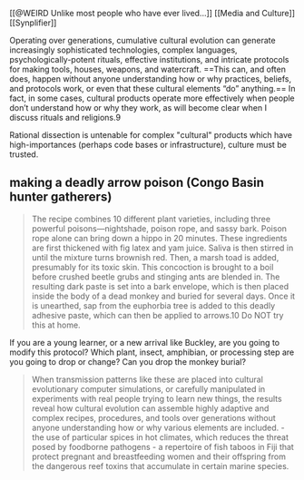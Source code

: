 [[@WEIRD Unlike most people who have ever lived...]]
[[Media and Culture]]
[[Synplifier]]

Operating over generations, cumulative cultural evolution can generate increasingly sophisticated technologies, complex languages, psychologically-potent rituals, effective institutions, and intricate protocols for making tools, houses, weapons, and watercraft. ==This can, and often does, happen without anyone understanding how or why practices, beliefs, and protocols work, or even that these cultural elements “do” anything.== In fact, in some cases, cultural products operate more effectively when people don’t understand how or why they work, as will become clear when I discuss rituals and religions.9

Rational dissection is untenable for complex "cultural" products which have high-importances (perhaps code bases or infrastructure), culture must be trusted.

## making a deadly arrow poison (Congo Basin hunter gatherers)

>The recipe combines 10 different plant varieties, including three powerful poisons—nightshade, poison rope, and sassy bark. Poison rope alone can bring down a hippo in 20 minutes. These ingredients are first thickened with fig latex and yam juice. Saliva is then stirred in until the mixture turns brownish red. Then, a marsh toad is added, presumably for its toxic skin. This concoction is brought to a boil before crushed beetle grubs and stinging ants are blended in. The resulting dark paste is set into a bark envelope, which is then placed inside the body of a dead monkey and buried for several days. Once it is unearthed, sap from the euphorbia tree is added to this deadly adhesive paste, which can then be applied to arrows.10 Do NOT try this at home.

If you are a young learner, or a new arrival like Buckley, are you going to modify this protocol? Which plant, insect, amphibian, or processing step are you going to drop or change? Can you drop the monkey burial?


> When transmission patterns like these are placed into cultural evolutionary computer simulations, or carefully manipulated in experiments with real people trying to learn new things, the results reveal how cultural evolution can assemble highly adaptive and complex recipes, procedures, and tools over generations without anyone understanding how or why various elements are included. 
	- the use of particular spices in hot climates, which reduces the threat posed by foodborne pathogens
	- a repertoire of fish taboos in Fiji that protect pregnant and breastfeeding women and their offspring from the dangerous reef toxins that accumulate in certain marine species.

